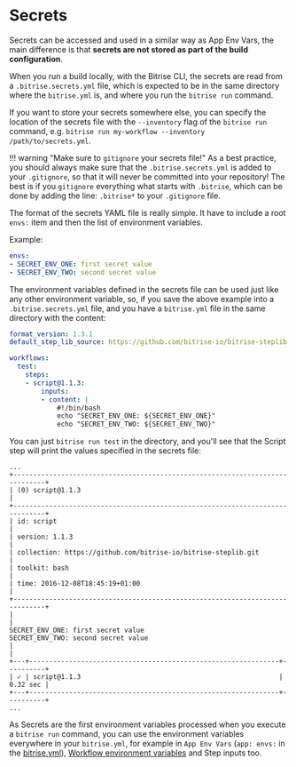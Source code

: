 # Secrets

Secrets can be accessed and used in a similar way as App Env Vars, the main difference is that **secrets are not stored as part of the build configuration**.

When you run a build locally, with the Bitrise CLI, the secrets are read from a `.bitrise.secrets.yml` file, which is expected to be in the same directory where the `bitrise.yml` is, and where you run the `bitrise run` command.

If you want to store your secrets somewhere else, you can specify the location of the secrets file with the `--inventory` flag of the `bitrise run` command, e.g. `bitrise run my-workflow --inventory /path/to/secrets.yml`.

!!! warning "Make sure to `gitignore` your secrets file!" As a best practice, you should always make sure that the `.bitrise.secrets.yml` is added to your `.gitignore`, so that it will never be committed into your repository! The best is if you `gitignore` everything what starts with `.bitrise`, which can be done by adding the line: `.bitrise*` to your `.gitignore` file.

The format of the secrets YAML file is really simple. It have to include a root `envs:` item and then the list of environment variables.

Example:

```yaml
envs:
- SECRET_ENV_ONE: first secret value
- SECRET_ENV_TWO: second secret value
```

The environment variables defined in the secrets file can be used just like any other environment variable, so, if you save the above example into a `.bitrise.secrets.yml` file, and you have a `bitrise.yml` file in the same directory with the content:

```yaml
format_version: 1.3.1
default_step_lib_source: https://github.com/bitrise-io/bitrise-steplib.git

workflows:
  test:
    steps:
    - script@1.1.3:
        inputs:
        - content: |
            #!/bin/bash
            echo "SECRET_ENV_ONE: ${SECRET_ENV_ONE}"
            echo "SECRET_ENV_TWO: ${SECRET_ENV_TWO}"
```

You can just `bitrise run test` in the directory, and you'll see that the Script step will print the values specified in the secrets file:

```text
...
+------------------------------------------------------------------------------+
| (0) script@1.1.3                                                             |
+------------------------------------------------------------------------------+
| id: script                                                                   |
| version: 1.1.3                                                               |
| collection: https://github.com/bitrise-io/bitrise-steplib.git                |
| toolkit: bash                                                                |
| time: 2016-12-08T18:45:19+01:00                                              |
+------------------------------------------------------------------------------+
|                                                                              |
SECRET_ENV_ONE: first secret value
SECRET_ENV_TWO: second secret value
|                                                                              |
+---+---------------------------------------------------------------+----------+
| ✓ | script@1.1.3                                                  | 0.32 sec |
+---+---------------------------------------------------------------+----------+
...
```

As Secrets are the first environment variables processed when you execute a `bitrise run` command, you can use the environment variables everywhere in your `bitrise.yml`, for example in `App Env Vars` \(`app: envs:` in the [bitrise.yml](https://github.com/OrganizationDummy/devcenter/tree/acf5f40e38b6dcf6fe62e839a4c04acb31fdebd2/bitrise-cli/basics-of-bitrise-yml/README.md)\), [Workflow environment variables](https://github.com/OrganizationDummy/devcenter/tree/acf5f40e38b6dcf6fe62e839a4c04acb31fdebd2/bitrise-cli/workflows/README.md#define-workflow-specific-parameters-environment-variables) and Step inputs too.

